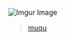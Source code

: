 ![Imgur Image](https://imgur.com/a/oniXJiN)

<blockquote class="imgur-embed-pub" lang="en" data-id="a/oniXJiN"  ><a href="//imgur.com/a/oniXJiN">muqu</a></blockquote><script async src="//s.imgur.com/min/embed.js" charset="utf-8"></script>
